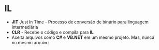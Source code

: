 # IL 

- **JIT** Just In Time - Processo de conversão de binário para linguagem intermediária
- **CLR** - Recebe o código e compila para **IL**
- Aceita arquivos como **C#** e **VB.NET** em um mesmo projeto. Mas, nunca no mesmo arquivo 
